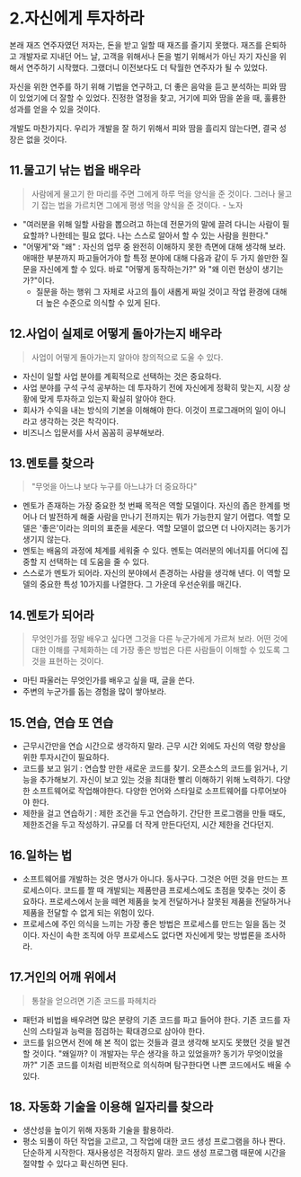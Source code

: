 
# 2.자신에게 투자하라 

본래 재즈 연주자였던 저자는, 돈을 받고 일할 때 재즈를 즐기지 못했다. 재즈를 은퇴하고 개발자로 지내던 어느 날,  고객을 위해서나 돈을 벌기 위해서가 아닌 자기 자신을 위해서 연주하기 시작했다. 그랬더니 이전보다도 더 탁월한 연주자가 될 수 있었다. 

자신을 위한 연주를 하기 위해 기법을 연구하고, 더 좋은 음악을 듣고 분석하는 피와 땀이 있었기에 더 잘할 수 있었다. 진정한 열정을 찾고, 거기에 피와 땀을 쏟을 때, 훌륭한 성과를 얻을 수 있을 것이다. 

개발도 마찬가지다. 우리가 개발을 잘 하기 위해서 피와 땀을 흘리지 않는다면, 결국 성장은 없을 것이다. 



## 11.물고기 낚는 법을 배우라 

> 사람에게 물고기 한 마리를 주면 그에게 하루 먹을 양식을 준 것이다. 그러나 물고기 잡는 법을 가르치면 그에게 평생 먹을 양식을 준 것이다. - 노자 

- "여러분을 위해 일할 사람을 뽑으려고 하는데 전문가의 말에 끌려 다니는 사람이 필요할까? 나한테는 필요 없다. 나는 스스로 알아서 할 수 있는 사람을 원한다." 
- "어떻게"와 "왜" : 자신의 업무 중 완전히 이해하지 못한 측면에 대해 생각해 보라. 애매한 부분까지 파고들어가야 할 특정 분야에 대해 다음과 같이 두 가지 쓸만한 질문을 자신에게 할 수 있다. 바로 "어떻게 동작하는가?" 와 "왜 이런 현상이 생기는가?"이다. 
	- 질문을 하는 행위 그 자체로 사고의 틀이 새롭게 짜일 것이고 작업 환경에 대해 더 높은 수준으로 의식할 수 있게 된다. 


## 12.사업이 실제로 어떻게 돌아가는지 배우라 

> 사업이 어떻게 돌아가는지 알아야 창의적으로 도울 수 있다. 

- 자신이 일할 사업 분야를 계획적으로 선택하는 것은 중요하다. 
- 사업 분야를 구석 구석 공부하는 데 투자하기 전에 자신에게 정확히 맞는지, 시장 상황에 맞게 투자하고 있는지 확실히 알아야 한다. 
- 회사가 수익을 내는 방식의 기본을 이해해야 한다. 이것이 프로그래머의 일이 아니라고 생각하는 것은 착각이다. 
- 비즈니스 입문서를 사서 꼼꼼히 공부해보라. 


## 13.멘토를 찾으라 

> "무엇을 아느냐 보다 누구를 아느냐가 더 중요하다" 

- 멘토가 존재하는 가장 중요한 첫 번째 목적은 역할 모델이다. 자신의 좁은 한계를 벗어나 더 발전하게 해줄 사람을 만나기 전까지는 뭐가 가능한지 알기 어렵다. 역할 모델은 '좋은'이라는 의미의 표준을 세운다. 역할 모델이 없으면 더 나아지려는 동기가 생기지 않는다. 
- 멘토는 배움의 과정에 체계를 세워줄 수 있다. 멘토는 여러분의 에너지를 어디에 집중할 지 선택하는 데 도움을 줄 수 있다. 
- 스스로가 멘토가 되어라. 자신의 분야에서 존경하는 사람을 생각해 낸다. 이 역할 모델의 중요한 특성 10가지를 나열한다. 그 가운데 우선순위를 매긴다. 


## 14.멘토가 되어라 

> 무엇인가를 정말 배우고 싶다면 그것을 다른 누군가에게 가르쳐 보라. 어떤 것에 대한 이해를 구체화하는 데 가장 좋은 방법은 다른 사람들이 이해할 수 있도록 그것을 표현하는 것이다. 

- 마틴 파울러는 무엇인가를 배우고 싶을 때, 글을 쓴다. 
- 주변의 누군가를 돕는 경험을 많이 쌓아보라. 


## 15.연습, 연습 또 연습 

- 근무시간만을 연습 시간으로 생각하지 말라. 근무 시간 외에도 자신의 역량 향상을 위한 투자시간이 필요하다. 
- 코드를 보고 읽기 : 연습할 만한 새로운 코드를 찾기. 오픈소스의 코드를 읽거나, 기능을 추가해보기. 자신이 보고 있는 것을 최대한 빨리 이해하기 위해 노력하기. 다양한 소프트웨어로 작업해야한다. 다양한 언어와 스타일로 소프트웨어를 다루어보아야 한다. 
- 제한을 걸고 연습하기 : 제한 조건을 두고 연습하기. 간단한 프로그램을 만들 때도, 제한조건을 두고 작성하기. 규모를 더 작게 만든다던지, 시간 제한을 건다던지. 


## 16.일하는 법 

- 소프트웨어를 개발하는 것은 명사가 아니다. 동사구다. 그것은 어떤 것을 만드는 프로세스이다. 코드를 짤 때 개발되는 제품만큼 프로세스에도 초점을 맞추는 것이 중요하다. 프로세스에서 눈을 떼면 제품을 늦게 전달하거나 잘못된 제품을 전달하거나 제품을 전달할 수 없게 되는 위험이 있다. 
- 프로세스에 주인 의식을 느끼는 가장 좋은 방법은 프로세스를 만드는 일을 돕는 것이다. 자신이 속한 조직에 아무 프로세스도 없다면 자신에게 맞는 방법론을 조사하라. 


## 17.거인의 어깨 위에서 

> 통찰을 얻으려면 기존 코드를 파헤치라 

- 패턴과 비법을 배우려면 많은 분량의 기존 코드를 파고 들어야 한다. 기존 코드를 자신의 스타일과 능력을 점검하는 확대경으로 삼아야 한다. 
- 코드를 읽으면서 전에 해 본 적이 없는 것들과 결코 생각해 보지도 못했던 것을 발견할 것이다. "왜일까? 이 개발자는 무슨 생각을 하고 있었을까? 동기가 무엇이었을까?" 기존 코드를 이처럼 비판적으로 의식하며 탐구한다면 나쁜 코드에서도 배울 수 있다. 


## 18. 자동화 기술을 이용해 일자리를 찾으라 


- 생산성을 높이기 위해 자동화 기술을 활용하라. 
- 평소 되풀이 하던 작업을 고르고, 그 작업에 대한 코드 생성 프로그램을 하나 짠다. 단순하게 시작한다. 재사용성은 걱정하지 말라. 코드 생성 프로그램 때문에 시간을 절약할 수 있다고 확신하면 된다. 
